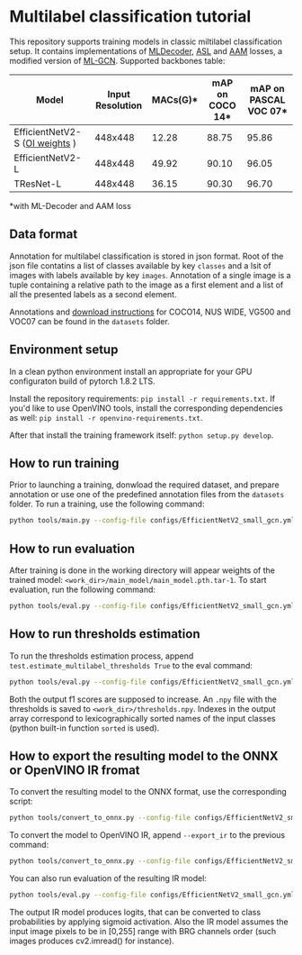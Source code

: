 # **Multilabel classification tutorial**

This repository supports training models in classic miltilabel classification setup.
It contains implementations of [MLDecoder](https://arxiv.org/abs/2111.12933),
[ASL](https://arxiv.org/abs/2009.14119) and [AAM]() losses, a modified version of [ML-GCN](https://arxiv.org/abs/1904.03582).
Supported backbones table:

Model         | Input Resolution | MACs(G)* | mAP on COCO 14* | mAP on PASCAL VOC 07*
---           |---               |---        |---      |---
EfficientNetV2-S ([OI weights](https://drive.google.com/uc?export=download&id=1N0t0eShJS3L1cDiY8HTweKfPKJ55h141) )       |448x448           | 12.28    | 88.75       | 95.86
EfficientNetV2-L                 |448x448     | 49.92    | 90.10       | 96.05
TResNet-L                        |448x448     | 36.15    | 90.30       | 96.70
*with ML-Decoder and AAM loss

## Data format
Annotation for multilabel classification is stored in json format.
Root of the json file contatins a list of classes available by key `classes` and
a lsit of images with labels available by key `images`. Annotation of a single
image is a tuple containing a relative path to the image as a first element and a list of all
the presented labels as a second element.

Annotations and [download instructions](./datasets/README.md) for COCO14, NUS WIDE, VG500 and VOC07 can be found in the `datasets` folder.

## Environment setup

In a clean python environment install an appropriate for your GPU configuraton build of pytorch 1.8.2 LTS.

Install the repository requirements: `pip install -r requirements.txt`.
If you'd like to use OpenVINO tools, install the corresponding dependencies as well: `pip install -r openvino-requirements.txt`.

After that install the training framework itself: `python setup.py develop`.

## How to run training

Prior to launching a training, donwload the required dataset, and prepare annotation or
use one of the predefined annotation files from the `datasets` folder.
To run a training, use the following command:
```bash
python tools/main.py --config-file configs/EfficientNetV2_small_gcn.yml --gpu-num 1 custom_datasets.roots "['<data_root>/train.json', '<data_root>/train.json']" data.save_dir <work_dir>
```

## How to run evaluation
After training is done in the working directory will appear weights of the trained model:
`<work_dir>/main_model/main_model.pth.tar-1`.
To start evaluation, run the following command:
```bash
python tools/eval.py --config-file configs/EfficientNetV2_small_gcn.yml --gpu-num 1 custom_datasets.roots "['<data_root>/train.json', '<data_root>/train.json']" model.load_weights <work_dir>/main_model/main_model.pth.tar-1
```

## How to run thresholds estimation

To run the thresholds estimation process, append `test.estimate_multilabel_thresholds True` to the eval command:
```bash
python tools/eval.py --config-file configs/EfficientNetV2_small_gcn.yml --gpu-num 1 custom_datasets.roots "['<data_root>/train.json', '<data_root>/train.json']" model.load_weights <work_dir>/main_model/main_model.pth.tar-1 test.estimate_multilabel_thresholds True
```
Both the output f1 scores are supposed to increase. An `.npy` file with the thresholds is saved to `<work_dir>/thresholds.npy`. Indexes in the output array correspond to lexicographically sorted names of the input classes (python built-in function `sorted` is used).


## How to export the resulting model to the ONNX or OpenVINO IR fromat

To convert the resulting model to the ONNX format, use the corresponding script:
```bash
python tools/convert_to_onnx.py --config-file configs/EfficientNetV2_small_gcn.yml --disable-dyn-axes --output-name <model_name> custom_datasets.roots "['<data_root>/train.json', '<data_root>/train.json']" model.load_weights ./output/gan_efficientnetv2_s_21k/VOC/main_model/main_model.pth.tar-1
```
To convert the model to OpenVINO IR, append `--export_ir` to the previous command:
```bash
python tools/convert_to_onnx.py --config-file configs/EfficientNetV2_small_gcn.yml --disable-dyn-axes --export_ir --output-name <model_name> custom_datasets.roots "['<data_root>/train.json', '<data_root>/train.json']" model.load_weights ./output/gan_efficientnetv2_s_21k/VOC/main_model/main_model.pth.tar-1
```
You can also run evaluation of the resulting IR model:

```bash
python tools/eval.py --config-file configs/EfficientNetV2_small_gcn.yml custom_datasets.roots "['<data_root>/train.json', '<data_root>/train.json']" model.load_weights ./model.xml
```
The output IR model produces logits, that can be converted to class probabilities by applying sigmoid activation.
Also the IR model assumes the input image pixels to be in [0,255] range with BRG channels order (such images produces cv2.imread() for instance).
